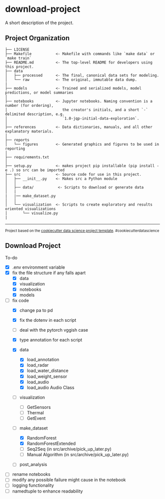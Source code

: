 download-project
==============================

A short description of the project.

Project Organization
------------

    ├── LICENSE
    ├── Makefile           <- Makefile with commands like `make data` or `make train`
    ├── README.md          <- The top-level README for developers using this project.
    ├── data
    │   ├── processed      <- The final, canonical data sets for modeling.
    │   └── raw            <- The original, immutable data dump.
    |
    ├── models             <- Trained and serialized models, model predictions, or model summaries
    │
    ├── notebooks          <- Jupyter notebooks. Naming convention is a number (for ordering),
    │                         the creator's initials, and a short `-` delimited description, e.g.
    │                         `1.0-jqp-initial-data-exploration`.
    │
    ├── references         <- Data dictionaries, manuals, and all other explanatory materials.
    │
    ├── reports
    │   └── figures        <- Generated graphics and figures to be used in reporting
    │
    ├── requirements.txt
    │
    ├── setup.py           <- makes project pip installable (pip install -e .) so src can be imported
    ├── src                <- Source code for use in this project.
    │   ├── __init__.py    <- Makes src a Python module
    │   │
    │   ├── data/           <- Scripts to download or generate data
    │   |
    |   |── make_dataset.py
    │   │
    │   └── visualization  <- Scripts to create exploratory and results oriented visualizations
    │       └── visualize.py
    |

--------

<p><small>Project based on the <a target="_blank" href="https://drivendata.github.io/cookiecutter-data-science/">cookiecutter data science project template</a>. #cookiecutterdatascience</small></p>


## Download Project


To-do

- [x] .env environment variable
- [x] fix the file structure if any falls apart
    - [x] data
    - [x] visualization
    - [x] notebooks
    - [x] models
- [ ] fix code
    - [x] change pa to pd
    - [x] fix the dotenv in each script
    - [ ] deal with the pytorch vggish case
    - [x] type annotation for each script

    - [x] data
        - [x] load_annotation
        - [x] load_radar
        - [x] load_water_distance
        - [x] load_weight_sensor
        - [x] load_audio
        - [x] load_audio Audio Class
    - [ ] visualization
        - [ ] GetSensors
        - [ ] Thermal
        - [ ] GetEvent
    - [ ] make_dataset
        - [x] RandomForest
        - [x] RandomForestExtended
        - [ ] Seq2Seq (in src/archive/pick_up_later.py)
        - [ ] Manual Algorithm (in src/archive/pick_up_later.py)
    - [ ] post_analysis

- [ ] rename notebooks
- [ ] modify any possible failure might cause in the notebook
- [ ] logging functionality
- [ ] namedtuple to enhance readability